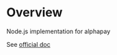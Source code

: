 # Overview

Node.js implementation for alphapay

See [official doc](https://www.alphapay.com/api/CAD_en.html)